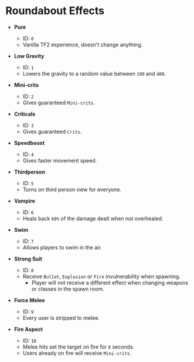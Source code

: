 # Roundabout Effects

* **Pure**<br>
     - ID: `0`
     - Vanilla TF2 experience, doesn't change anything.<br>

* **Low Gravity**<br>
     - ID: `1`
     - Lowers the gravity to a random value between `100` and `400`.<br>

* **Mini-crits**<br>
     - ID: `2`
     - Gives guaranteed `Mini-crits`.<br>

* **Criticals**<br>
     - ID: `3`
     - Gives guaranteed `Crits`.<br>

* **Speedboost**<br>
     - ID: `4`
     - Gives faster movement speed.<br>

* **Thirdperson**<br>
     - ID: `5`
     - Turns on third person view for everyone.<br>

* **Vampire**<br>
     - ID: `6`
     - Heals back `60%` of the damage dealt when not overhealed.<br>

* **Swim**<br>
     - ID: `7`
     - Allows players to swim in the air.<br>

* **Strong Suit**<br>
     - ID: `8`
     - Receive `Bullet`, `Explosion` or `Fire` invulnerability when spawning.<br>
          - Player will not receive a different effect when changing weapons or classes in the spawn room.

* **Force Melee**<br>
     - ID: `9`
     - Every user is stripped to melee.<br>

* **Fire Aspect**<br>
     - ID: `10`
     - Melee hits set the target on fire for `8` seconds.
     - Users already on fire will receive `Mini-crits`.